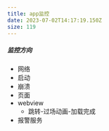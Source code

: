 ```yaml
---
title: app监控
date: 2023-07-02T14:17:19.150Z
size: 119
---
```

##### 监控方向

- 网络
- 启动
- 崩溃
- 页面
- webview
  - 跳转-过场动画-加载完成
- 报警服务

